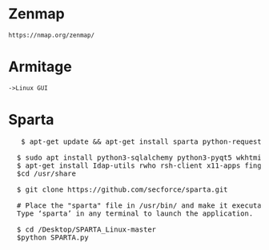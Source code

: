 # Zenmap
    https://nmap.org/zenmap/

# Armitage
    ->Linux GUI
    
# Sparta  
<pre>
   $ apt-get update && apt-get install sparta python-requests

  $ sudo apt install python3-sqlalchemy python3-pyqt5 wkhtmitopdf
  $ apt-get install Idap-utils rwho rsh-client x11-apps finger
  $cd /usr/share

  $ git clone https://github.com/secforce/sparta.git

  # Place the "sparta" file in /usr/bin/ and make it executable.
  Type ‘sparta’ in any terminal to launch the application.

  $ cd /Desktop/SPARTA_Linux-master
  $python SPARTA.py
  
</pre>

